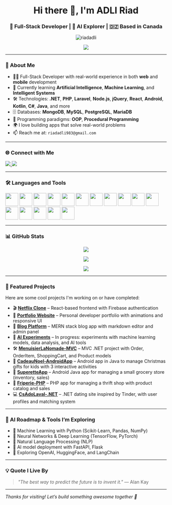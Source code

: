 <h1 align="center">Hi there 👋, I'm ADLI Riad</h1>
<h3 align="center">🚀 Full-Stack Developer | 🤖 AI Explorer | 🇩🇿 Based in Canada</h3>

<p align="center">
  <img src="https://komarev.com/ghpvc/?username=riadadli&label=Profile%20views&color=0e75b6&style=flat" alt="riadadli" />
</p>

<p align="center">
  <a href="https://github.com/riadadli">
    <img src="https://readme-typing-svg.demolab.com/?lines=Full-Stack%20Web%20%26%20Mobile%20Developer;Passionate%20about%20AI%20%26%20ML;Always%20Learning%20New%20Tech!&center=true&width=500&height=40" />
  </a>
</p>

---

### 🧠 About Me

- 👨‍💻 Full-Stack Developer with real-world experience in both **web** and **mobile** development  
- 🤖 Currently learning **Artificial Intelligence**, **Machine Learning**, and **Intelligent Systems**  
- 🛠️ Technologies: **.NET**, **PHP**, **Laravel**, **Node.js**, **jQuery**, **React**, **Android**, **Kotlin**, **C#**, **Java**, and more  
- 🗄️ Databases: **MongoDB**, **MySQL**, **PostgreSQL**, **MariaDB**  
- 🧩 Programming paradigms: **OOP**, **Procedural Programming**  
- 🌍 I love building apps that solve real-world problems  
- 📫 Reach me at: `riadadli983@gmail.com`  

---

### 🌐 Connect with Me

<p align="left">
  <a href="https://linkedin.com/in/adli-riad" target="_blank">
    <img src="https://img.shields.io/badge/LinkedIn-ADLI Riad-blue?style=for-the-badge&logo=linkedin" />
  </a>
  <a href="mailto:riadadli983@gmail.com">
    <img src="https://img.shields.io/badge/Gmail-riadadli983@gmail.com-red?style=for-the-badge&logo=gmail" />
  </a>
</p>

---

### 🛠️ Languages and Tools

<p align="left">
  <img src="https://cdn.jsdelivr.net/gh/devicons/devicon/icons/javascript/javascript-original.svg" width="40" height="40"/>
  <img src="https://cdn.jsdelivr.net/gh/devicons/devicon/icons/react/react-original.svg" width="40" height="40"/>
  <img src="https://cdn.jsdelivr.net/gh/devicons/devicon/icons/nodejs/nodejs-original.svg" width="40" height="40"/>
  <img src="https://cdn.jsdelivr.net/gh/devicons/devicon/icons/php/php-original.svg" width="40" height="40"/>
  <img src="https://cdn.jsdelivr.net/gh/devicons/devicon/icons/laravel/laravel-plain.svg" width="40" height="40"/>
  <img src="https://cdn.jsdelivr.net/gh/devicons/devicon/icons/csharp/csharp-original.svg" width="40" height="40"/>
  <img src="https://cdn.jsdelivr.net/gh/devicons/devicon/icons/java/java-original.svg" width="40" height="40"/>
  <img src="https://cdn.jsdelivr.net/gh/devicons/devicon/icons/kotlin/kotlin-original.svg" width="40" height="40"/>
  <img src="https://cdn.jsdelivr.net/gh/devicons/devicon/icons/android/android-original.svg" width="40" height="40"/>
  <img src="https://cdn.jsdelivr.net/gh/devicons/devicon/icons/python/python-original.svg" width="40" height="40"/>
  <img src="https://cdn.jsdelivr.net/gh/devicons/devicon/icons/html5/html5-original.svg" width="40" height="40"/>
  <img src="https://cdn.jsdelivr.net/gh/devicons/devicon/icons/css3/css3-original.svg" width="40" height="40"/>
  <img src="https://cdn.jsdelivr.net/gh/devicons/devicon/icons/mongodb/mongodb-original.svg" width="40" height="40"/>
  <img src="https://cdn.jsdelivr.net/gh/devicons/devicon/icons/mysql/mysql-original.svg" width="40" height="40"/>
  <img src="https://cdn.jsdelivr.net/gh/devicons/devicon/icons/postgresql/postgresql-original.svg" width="40" height="40"/>
  <img src="https://cdn.jsdelivr.net/gh/devicons/devicon/icons/git/git-original.svg" width="40" height="40"/>
</p>

---

### 📊 GitHub Stats

<p align="center">
  <img src="https://github-readme-stats.vercel.app/api?username=riadadli&show_icons=true&theme=github_dark" />
</p>
<p align="center">
  <img src="https://github-readme-streak-stats.herokuapp.com/?user=riadadli&theme=dark" />
</p>
<p align="center">
  <img src="https://github-readme-stats.vercel.app/api/top-langs/?username=riadadli&layout=compact&theme=dark" />
</p>

---

### 🚀 Featured Projects

Here are some cool projects I'm working on or have completed:

- 🎬 **[Netflix Clone](https://github.com/riadadli/netflix-clone)** – React-based frontend with Firebase authentication  
- 💼 **[Portfolio Website](https://github.com/riadadli/portfolio)** – Personal developer portfolio with animations and responsive UI  
- 📝 **[Blog Platform](https://github.com/riadadli/mern-blog)** – MERN stack blog app with markdown editor and admin panel  
- 🤖 **[AI Experiments](https://github.com/riadadli/ai-lab)** – In progress: experiments with machine learning models, data analysis, and AI tools  
- 🛠️ **[MenuisierLaNomade-MVC](https://github.com/riadadli/MenuisierLaNomade-MVC)** – MVC .NET project with Order, OrderItem, ShoppingCart, and Product models  
- 🎄 **[CadeauNoel-AndroidApp](https://github.com/riadadli/CadeauNoel-AndroidApp)** – Android app in Java to manage Christmas gifts for kids with 3 interactive activities  
- 🛒 **[SuperetteApp](https://github.com/riadadli/SuperetteApp-)** – Android Java app for managing a small grocery store (inventory, sales)  
- 👗 **[Friperie-PHP](https://github.com/riadadli/Friperie-PHP)** – PHP app for managing a thrift shop with product catalog and sales  
- 💻 **[CsAdoLaval-.NET](https://github.com/riadadli/CsAdoLaval-.NET)** – .NET dating site inspired by Tinder, with user profiles and matching system

---

### 🧠 AI Roadmap & Tools I’m Exploring

- 📌 Machine Learning with Python (Scikit-Learn, Pandas, NumPy)  
- 📌 Neural Networks & Deep Learning (TensorFlow, PyTorch)  
- 📌 Natural Language Processing (NLP)  
- 📌 AI model deployment with FastAPI, Flask  
- 📌 Exploring OpenAI, HuggingFace, and LangChain  

---

### 💡 Quote I Live By

> *"The best way to predict the future is to invent it."* — Alan Kay

---

*Thanks for visiting! Let’s build something awesome together 🚀*
